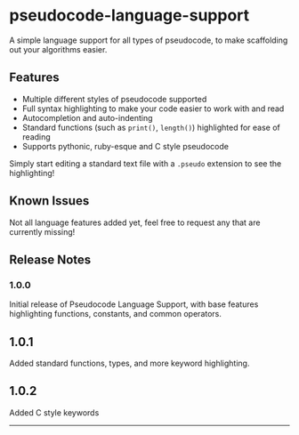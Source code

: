 # pseudocode-language-support

A simple language support for all types of pseudocode, to make scaffolding out your algorithms easier.

## Features

- Multiple different styles of pseudocode supported
- Full syntax highlighting to make your code easier to work with and read
- Autocompletion and auto-indenting
- Standard functions (such as `print()`, `length()`) highlighted for ease of reading
- Supports pythonic, ruby-esque and C style pseudocode

Simply start editing a standard text file with a `.pseudo` extension to see the highlighting!

## Known Issues

Not all language features added yet, feel free to request any that are currently missing!

## Release Notes

### 1.0.0

Initial release of Pseudocode Language Support, with base features highlighting functions, constants, and common operators.

## 1.0.1

Added standard functions, types, and more keyword highlighting.

## 1.0.2

Added C style keywords

-----------------------------------------------------------------------------------------------------------
